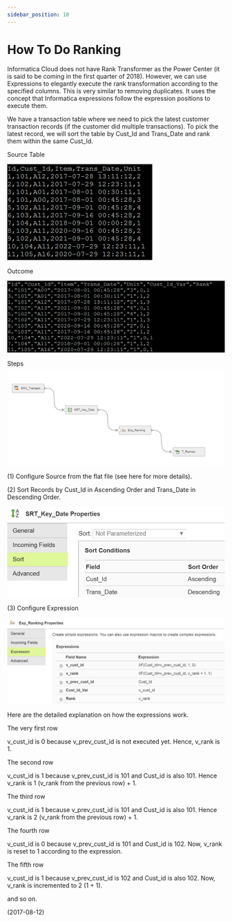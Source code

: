 ```yaml
---
sidebar_position: 10
---
```


# How To Do Ranking

Informatica Cloud does not have Rank Transformer as the Power Center (it is said to be coming in the first quarter of 2018). However, we can use Expressions to elegantly execute the rank transformation according to the specified columns. This is very similar to removing duplicates. It uses the concept that Informatica expressions follow the expression positions to execute them.

We have a transaction table where we need to pick the latest customer transaction records (if the customer did multiple transactions). To pick the latest record, we will sort the table by Cust_Id and Trans_Date and rank them within the same Cust_Id.

Source Table

![img](./img/10/img-1.webp)

Outcome

![img](./img/10/img-2.webp)

Steps

![img](./img/10/img-3.webp)

(1) Configure Source from the flat file (see here for more details).

(2) Sort Records by Cust_Id in Ascending Order and Trans_Date in Descending Order.

![img](./img/10/img-4.webp)

(3) Configure Expression

![img](./img/10/img-5.webp)

Here are the detailed explanation on how the expressions work.

The very first row

v_cust_id is 0 because v_prev_cust_id is not executed yet. Hence, v_rank is 1.

The second row

v_cust_id is 1 because v_prev_cust_id is 101 and Cust_id is also 101. Hence v_rank is 1 (v_rank from the previous row) + 1.

The third row

v_cust_id is 1 because v_prev_cust_id is 101 and Cust_id is also 101. Hence v_rank is 2 (v_rank from the previous row) + 1.

The fourth row

v_cust_id is 0 because v_prev_cust_id is 101 and Cust_id is 102. Now, v_rank is reset to 1 according to the expression.

The fifth row

v_cust_id is 1 because v_prev_cust_id is 102 and Cust_id is also 102. Now, v_rank is incremented to 2 (1 + 1).

and so on.

(2017-08-12)
